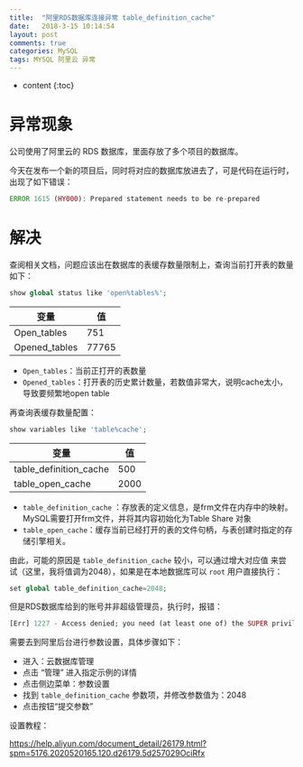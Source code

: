 ```yaml
---
title:  "阿里RDS数据库连接异常 table_definition_cache"
date:   2018-3-15 10:14:54
layout: post
comments: true
categories: MySQL
tags: MYSQL 阿里云 异常
---
```


* content
{:toc}


# 异常现象

公司使用了阿里云的 RDS 数据库，里面存放了多个项目的数据库。

今天在发布一个新的项目后，同时将对应的数据库放进去了，可是代码在运行时，出现了如下错误：

```php
ERROR 1615 (HY000): Prepared statement needs to be re-prepared
```





# 解决

查阅相关文档，问题应该出在数据库的表缓存数量限制上，查询当前打开表的数量如下：

```php
show global status like 'open%tables%';
```

变量 | 值
---|---
Open_tables	| 751
Opened_tables|77765

- `Open_tables`：当前正打开的表数量
- `Opened_tables`：打开表的历史累计数量，若数值非常大，说明cache太小，导致要频繁地open table


再查询表缓存数量配置：

```php
show variables like 'table%cache';
```

变量 | 值
---|---
table_definition_cache|500
table_open_cache|2000

- `table_definition_cache` ：存放表的定义信息，是frm文件在内存中的映射。MySQL需要打开frm文件，并将其内容初始化为Table Share 对象
- `table_open_cache`：缓存当前已经打开的表的文件句柄，与表创建时指定的存储引擎相关。


由此，可能的原因是 `table_definition_cache` 较小，可以通过增大对应值  来尝试（这里，我将值调为2048），如果是在本地数据库可以 `root` 用户直接执行：

```php
set global table_definition_cache=2048;
```

但是RDS数据库给到的账号并非超级管理员，执行时，报错：

```php
[Err] 1227 - Access denied; you need (at least one of) the SUPER privilege(s) for this operation
```

需要去到阿里后台进行参数设置，具体步骤如下：

- 进入：云数据库管理
- 点击 “管理” 进入指定示例的详情
- 点击侧边菜单：参数设置
- 找到 `table_definition_cache` 参数项，并修改参数值为：2048
- 点击按钮“提交参数”

设置教程：

https://help.aliyun.com/document_detail/26179.html?spm=5176.2020520165.120.d26179.5d257029OciRfx


